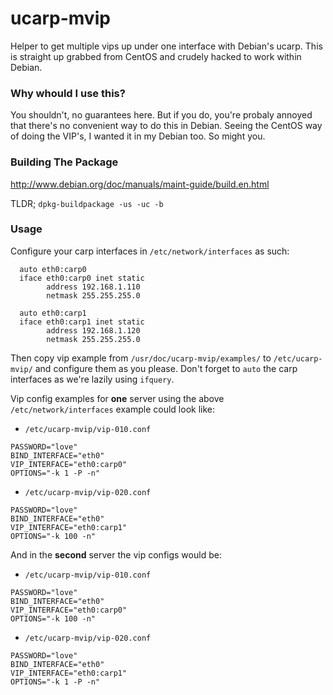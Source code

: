 ucarp-mvip
==========

Helper to get multiple vips up under one interface with Debian's ucarp.
This is straight up grabbed from CentOS and crudely hacked to work within
Debian.

### Why whould I use this?
You shouldn't, no guarantees here. But if you do, you're probaly annoyed that
there's no convenient way to do this in Debian. Seeing the CentOS way of doing
the VIP's, I wanted it in my Debian too. So might you.

### Building The Package
http://www.debian.org/doc/manuals/maint-guide/build.en.html

TLDR; `dpkg-buildpackage -us -uc -b`

### Usage

Configure your carp interfaces in `/etc/network/interfaces` as such:

```
  auto eth0:carp0
  iface eth0:carp0 inet static
        address 192.168.1.110
        netmask 255.255.255.0

  auto eth0:carp1
  iface eth0:carp1 inet static
        address 192.168.1.120
        netmask 255.255.255.0
```

Then copy vip example from `/usr/doc/ucarp-mvip/examples/` to `/etc/ucarp-mvip/`
and configure them as you please. Don't forget to `auto` the carp interfaces
as we're lazily using `ifquery`.

Vip config examples for **one** server using the above `/etc/network/interfaces`
example could look like:
* `/etc/ucarp-mvip/vip-010.conf`

```
PASSWORD="love"
BIND_INTERFACE="eth0"
VIP_INTERFACE="eth0:carp0"
OPTIONS="-k 1 -P -n"
```

* `/etc/ucarp-mvip/vip-020.conf`

```
PASSWORD="love"
BIND_INTERFACE="eth0"
VIP_INTERFACE="eth0:carp1"
OPTIONS="-k 100 -n"
```

And in the **second** server the vip configs would be:

* `/etc/ucarp-mvip/vip-010.conf`

```
PASSWORD="love"
BIND_INTERFACE="eth0"
VIP_INTERFACE="eth0:carp0"
OPTIONS="-k 100 -n"
```

* `/etc/ucarp-mvip/vip-020.conf`

```
PASSWORD="love"
BIND_INTERFACE="eth0"
VIP_INTERFACE="eth0:carp1"
OPTIONS="-k 1 -P -n"
```
